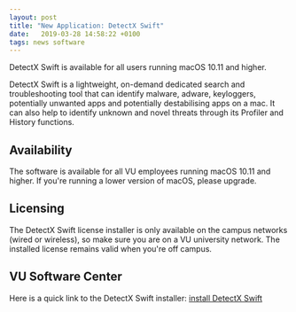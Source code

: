 ```yaml
---
layout: post
title: "New Application: DetectX Swift"
date:   2019-03-28 14:58:22 +0100
tags: news software
---
```


DetectX Swift is available for all users running macOS 10.11 and higher.

DetectX Swift is a lightweight, on-demand dedicated search and troubleshooting tool that can identify malware, adware, keyloggers, potentially unwanted apps and potentially destabilising apps on a mac. It can also help to identify unknown and novel threats through its Profiler and History functions.

## Availability

The software is available for all VU employees running macOS 10.11 and higher. If you're running a lower version of macOS, please upgrade.

## Licensing

The DetectX Swift license installer is only available on the campus networks (wired or wireless), so make sure you are on a VU university network. The installed license remains valid when you're off campus.

## VU Software Center

Here is a quick link to the DetectX Swift installer: [install DetectX Swift](munki://detail-DetectXSwift)
